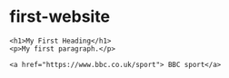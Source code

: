 # first-website
<!DOCTYPE html>
<html>
<head>
	<title>Page Title</title>
</head>
<body>

	<h1>My First Heading</h1>
	<p>My first paragraph.</p>

    <a href="https://www.bbc.co.uk/sport"> BBC sport</a>

</body>
</html>